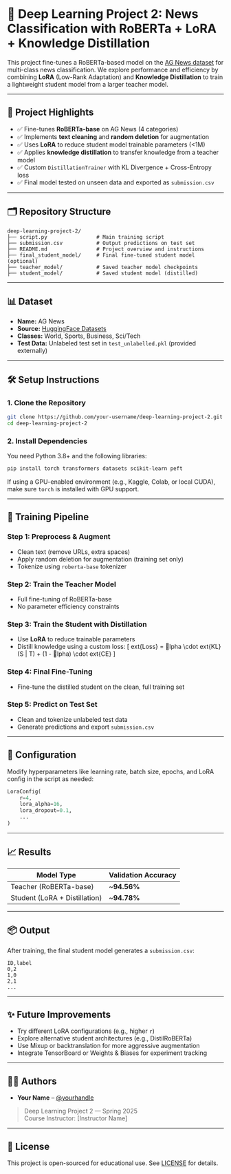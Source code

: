 # 🧠 Deep Learning Project 2: News Classification with RoBERTa + LoRA + Knowledge Distillation

This project fine-tunes a RoBERTa-based model on the [AG News dataset](https://huggingface.co/datasets/ag_news) for multi-class news classification. We explore performance and efficiency by combining **LoRA** (Low-Rank Adaptation) and **Knowledge Distillation** to train a lightweight student model from a larger teacher model.

---

## 🚀 Project Highlights

- ✅ Fine-tunes **RoBERTa-base** on AG News (4 categories)
- ✅ Implements **text cleaning** and **random deletion** for augmentation
- ✅ Uses **LoRA** to reduce student model trainable parameters (<1M)
- ✅ Applies **knowledge distillation** to transfer knowledge from a teacher model
- ✅ Custom `DistillationTrainer` with KL Divergence + Cross-Entropy loss
- ✅ Final model tested on unseen data and exported as `submission.csv`

---

## 🗂️ Repository Structure

```
deep-learning-project-2/
├── script.py                # Main training script
├── submission.csv           # Output predictions on test set
├── README.md                # Project overview and instructions
├── final_student_model/     # Final fine-tuned student model (optional)
├── teacher_model/           # Saved teacher model checkpoints
├── student_model/           # Saved student model (distilled)
```

---

## 📊 Dataset

- **Name:** AG News
- **Source:** [HuggingFace Datasets](https://huggingface.co/datasets/ag_news)
- **Classes:** World, Sports, Business, Sci/Tech
- **Test Data:** Unlabeled test set in `test_unlabelled.pkl` (provided externally)

---

## 🛠️ Setup Instructions

### 1. Clone the Repository

```bash
git clone https://github.com/your-username/deep-learning-project-2.git
cd deep-learning-project-2
```

### 2. Install Dependencies

You need Python 3.8+ and the following libraries:

```bash
pip install torch transformers datasets scikit-learn peft
```

If using a GPU-enabled environment (e.g., Kaggle, Colab, or local CUDA), make sure `torch` is installed with GPU support.

---

## 🧪 Training Pipeline

### Step 1: Preprocess & Augment

- Clean text (remove URLs, extra spaces)
- Apply random deletion for augmentation (training set only)
- Tokenize using `roberta-base` tokenizer

### Step 2: Train the Teacher Model

- Full fine-tuning of RoBERTa-base
- No parameter efficiency constraints

### Step 3: Train the Student with Distillation

- Use **LoRA** to reduce trainable parameters
- Distill knowledge using a custom loss:
  \[
  	ext{Loss} = lpha \cdot 	ext{KL}(S \| T) + (1 - lpha) \cdot 	ext{CE}
  \]

### Step 4: Final Fine-Tuning

- Fine-tune the distilled student on the clean, full training set

### Step 5: Predict on Test Set

- Clean and tokenize unlabeled test data
- Generate predictions and export `submission.csv`

---

## 🔧 Configuration

Modify hyperparameters like learning rate, batch size, epochs, and LoRA config in the script as needed:

```python
LoraConfig(
    r=4,
    lora_alpha=16,
    lora_dropout=0.1,
    ...
)
```

---

## 📈 Results

| Model Type      | Validation Accuracy |
|-----------------|---------------------|
| Teacher (RoBERTa-base) | ~**94.56%**            |
| Student (LoRA + Distillation) | ~**94.78%**            |


---

## 📦 Output

After training, the final student model generates a `submission.csv`:

```csv
ID,label
0,2
1,0
2,1
...
```

---

## ✨ Future Improvements

- Try different LoRA configurations (e.g., higher `r`)
- Explore alternative student architectures (e.g., DistilRoBERTa)
- Use Mixup or backtranslation for more aggressive augmentation
- Integrate TensorBoard or Weights & Biases for experiment tracking

---

## 👨‍💻 Authors

- **Your Name** – [@yourhandle](https://github.com/yourhandle)

> Deep Learning Project 2 — Spring 2025  
> Course Instructor: [Instructor Name]

---

## 📜 License

This project is open-sourced for educational use. See [LICENSE](LICENSE) for details.
